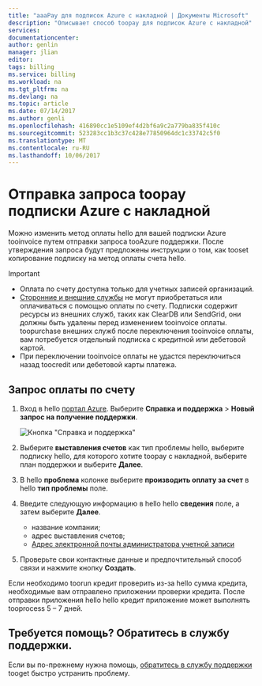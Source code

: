 ```yaml
---
title: "aaaPay для подписок Azure с накладной | Документы Microsoft"
description: "Описывает способ toopay для подписок Azure с накладной"
services: 
documentationcenter: 
author: genlin
manager: jlian
editor: 
tags: billing
ms.service: billing
ms.workload: na
ms.tgt_pltfrm: na
ms.devlang: na
ms.topic: article
ms.date: 07/14/2017
ms.author: genli
ms.openlocfilehash: 416890cc1e5109ef4d2bf6a9c2a779ba835f410c
ms.sourcegitcommit: 523283cc1b3c37c428e77850964dc1c33742c5f0
ms.translationtype: MT
ms.contentlocale: ru-RU
ms.lasthandoff: 10/06/2017
---
```

# <a name="submit-a-request-toopay-azure-subscription-by-invoice"></a>Отправка запроса toopay подписки Azure с накладной

Можно изменить метод оплаты hello для вашей подписки Azure tooinvoice путем отправки запроса tooAzure поддержки. После утверждения запроса будут предложены инструкции о том, как tooset копирование подписку на метод оплаты счета hello.

> [!IMPORTANT]
> * Оплата по счету доступна только для учетных записей организаций.
> * [Сторонние и внешние службы](billing-understand-your-azure-marketplace-charges.md) не могут приобретаться или оплачиваться с помощью оплаты по счету. Подписки содержит ресурсы из внешних служб, таких как ClearDB или SendGrid, они должны быть удалены перед изменением tooinvoice оплаты. toopurchase внешних служб после переключения tooinvoice оплаты, вам потребуется отдельный подписка с кредитной или дебетовой картой.
> * При переключении tooinvoice оплаты не удастся переключиться назад toocredit или дебетовой карты платежа.

## <a name="request-pay-by-invoice"></a>Запрос оплаты по счету

1. Вход в hello [портал Azure](https://portal.azure.com/). Выберите **Справка и поддержка** > **Новый запрос на получение поддержки**.

    ![Кнопка "Справка и поддержка"](./media/billing-how-to-pay-by-invoice/helpandsupport.png)
1. Выберите **выставления счетов** как тип проблемы hello, выберите подписку hello, для которого хотите toopay с накладной, выберите план поддержки и выберите **Далее**.
1. В hello **проблема** колонке выберите **производить оплату за счет** в hello **тип проблемы** поле.
1. Введите следующую информацию в hello hello **сведения** поле, а затем выберите **Далее**.

    * название компании;
    * адрес выставления счетов;
    * [Адрес электронной почты администратора учетной записи](billing-add-change-azure-subscription-administrator.md#check-the-account-administrator-of-the-subscription)

1. Проверьте свои контактные данные и предпочтительный способ связи и нажмите кнопку **Создать**.

Если необходимо toorun кредит проверить из-за hello сумма кредита, необходимые вам отправлено приложении проверки кредита. После отправки приложения hello hello кредит приложение может выполнять tooprocess 5 – 7 дней.

## <a name="need-help-contact-support"></a>Требуется помощь? Обратитесь в службу поддержки.

Если вы по-прежнему нужна помощь, [обратитесь в службу поддержки](https://portal.azure.com/?#blade/Microsoft_Azure_Support/HelpAndSupportBlade) tooget быстро устранить проблему.
